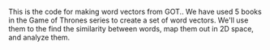 This is the code for making word vectors from GOT.. We have used 5 books in the Game of Thrones series to create a set of word vectors. We'll use them to the find the similarity between words, map them out in 2D space, and analyze them.
